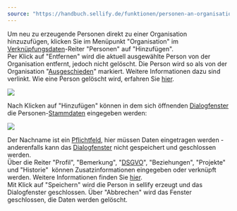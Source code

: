 ```yaml
---
source: "https://handbuch.sellify.de/funktionen/personen-an-organisationen-hinzuf%C3%BCgen-oder-entfernen/"
---
```

Um neu zu erzeugende Personen direkt zu einer Organisation hinzuzufügen, klicken Sie im Menüpunkt "Organisation" im [Verknüpfungsdaten](https://handbuch.sellify.de/allgemein/benutzeroberfl%C3%A4che/ "Begriffe aus sellify, Aufbau von sellify")\-Reiter "Personen" auf "Hinzufügen".  
Per Klick auf "Entfernen" wird die aktuell ausgewählte Person von der Organisation entfernt, jedoch nicht gelöscht. Die Person wird so als von der Organisation "[Ausgeschieden](https://handbuch.sellify.de/funktionen/ausgeschiedene-personen/ "Ausgeschiedene Personen")" markiert. Weitere Informationen dazu sind verlinkt. Wie eine Person gelöscht wird, erfahren Sie [hier](https://handbuch.sellify.de/funktionen/men%C3%BC-funktionen/ "Menü-Funktionen").

![](https://image.jimcdn.com/app/cms/image/transf/dimension=690x10000:format=jpg/path/s42eb4d670de94a65/image/ib3fbd0b185731499/version/1614093458/image.jpg)

Nach Klicken auf "Hinzufügen" können in dem sich öffnenden [Dialogfenster](https://handbuch.sellify.de/allgemein/benutzeroberfl%C3%A4che/ "Begriffe aus sellify, Aufbau von sellify") die Personen-[Stammdaten](https://handbuch.sellify.de/allgemein/benutzeroberfl%C3%A4che/ "Begriffe aus sellify, Aufbau von sellify") eingegeben werden:

![](https://image.jimcdn.com/app/cms/image/transf/dimension=690x10000:format=jpg/path/s42eb4d670de94a65/image/i835c7007698901ef/version/1614093461/image.jpg)

Der Nachname ist ein [Pflichtfeld](https://handbuch.sellify.de/funktionen/pflichtfelder/ "Pflichtfelder"), hier müssen Daten eingetragen werden - anderenfalls kann das [Dialogfenster](https://handbuch.sellify.de/allgemein/benutzeroberfl%C3%A4che/ "Begriffe aus sellify, Aufbau von sellify") nicht gespeichert und geschlossen werden.  
Über die Reiter "Profil", "Bemerkung", "[DSGVO](https://handbuch.sellify.de/funktionen/dsgvo-funktionen/ "DSGVO-Funktionen")", "Beziehungen", "Projekte" und "Historie"  können Zusatzinformationen eingegeben oder verknüpft werden. Weitere Informationen finden Sie [hier](https://handbuch.sellify.de/funktionen/informationen-verkn%C3%BCpfen/ "Informationen verknüpfen").  
Mit Klick auf "Speichern" wird die Person in sellify erzeugt und das Dialogfenster geschlossen. Über "Abbrechen" wird das Fenster geschlossen, die Daten werden gelöscht.